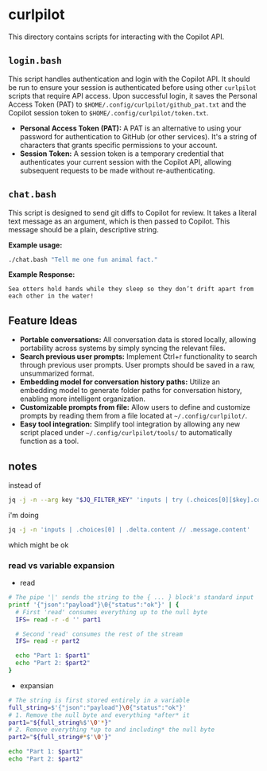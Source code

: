 # curlpilot

This directory contains scripts for interacting with the Copilot API.

## `login.bash`

This script handles authentication and login with the Copilot API. It should be run to ensure your session is authenticated before using other `curlpilot` scripts that require API access. Upon successful login, it saves the Personal Access Token (PAT) to `$HOME/.config/curlpilot/github_pat.txt` and the Copilot session token to `$HOME/.config/curlpilot/token.txt`.

*   **Personal Access Token (PAT):** A PAT is an alternative to using your password for authentication to GitHub (or other services). It's a string of characters that grants specific permissions to your account.
*   **Session Token:** A session token is a temporary credential that authenticates your current session with the Copilot API, allowing subsequent requests to be made without re-authenticating.

## `chat.bash`

This script is designed to send git diffs to Copilot for review. It takes a literal text message as an argument, which is then passed to Copilot. This message should be a plain, descriptive string.

**Example usage:**

```bash
./chat.bash "Tell me one fun animal fact."
```

**Example Response:**

```
Sea otters hold hands while they sleep so they don’t drift apart from each other in the water!
```

## Feature Ideas

*   **Portable conversations:** All conversation data is stored locally, allowing portability across systems by simply syncing the relevant files.
*   **Search previous user prompts:** Implement Ctrl+r functionality to search through previous user prompts. User prompts should be saved in a raw, unsummarized format.
*   **Embedding model for conversation history paths:** Utilize an embedding model to generate folder paths for conversation history, enabling more intelligent organization.
*   **Customizable prompts from file:** Allow users to define and customize prompts by reading them from a file located at `~/.config/curlpilot/`.
*   **Easy tool integration:** Simplify tool integration by allowing any new script placed under `~/.config/curlpilot/tools/` to automatically function as a tool.

## notes
instead of

``` bash
jq -j -n --arg key "$JQ_FILTER_KEY" 'inputs | try (.choices[0][$key].content? // empty)'
```

i'm doing

``` bash
jq -j -n 'inputs | .choices[0] | .delta.content // .message.content'
```

which might be ok

### read vs variable expansion

- read
``` bash
# The pipe '|' sends the string to the { ... } block's standard input
printf '{"json":"payload"}\0{"status":"ok"}' | {
  # First 'read' consumes everything up to the null byte
  IFS= read -r -d '' part1

  # Second 'read' consumes the rest of the stream
  IFS= read -r part2

  echo "Part 1: $part1"
  echo "Part 2: $part2"
}
```

- expansian
``` bash
# The string is first stored entirely in a variable
full_string=$'{"json":"payload"}\0{"status":"ok"}'
# 1. Remove the null byte and everything *after* it
part1="${full_string%$'\0'*}"
# 2. Remove everything *up to and including* the null byte
part2="${full_string#*$'\0'}"

echo "Part 1: $part1"
echo "Part 2: $part2"
```
